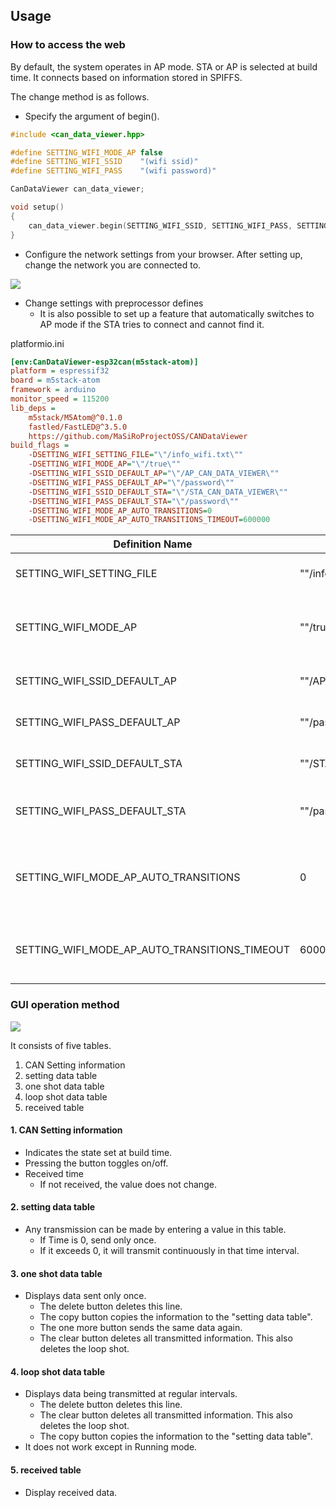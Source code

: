 ## Usage

<link href='https://raw.githubusercontent.com/MaSiRoProjectOSS/CANDataViewer/master/doc/style.css' rel='stylesheet' type='text/css' media='all'>


### How to access the web

By default, the system operates in AP mode. STA or AP is selected at build time. It connects based on information stored in SPIFFS.

The change method is as follows.

* Specify the argument of begin().

```c++
#include <can_data_viewer.hpp>

#define SETTING_WIFI_MODE_AP false
#define SETTING_WIFI_SSID    "(wifi ssid)"
#define SETTING_WIFI_PASS    "(wifi password)"

CanDataViewer can_data_viewer;

void setup()
{
    can_data_viewer.begin(SETTING_WIFI_SSID, SETTING_WIFI_PASS, SETTING_WIFI_MODE_AP);
}
```

* Configure the network settings from your browser. After setting up, change the network you are connected to.


<img name="Screen shot" src="https://raw.githubusercontent.com/MaSiRoProjectOSS/CANDataViewer/master/doc/image/WebPage_network.png">

* Change settings with preprocessor defines
  * It is also possible to set up a feature that automatically switches to AP mode if the STA tries to connect and cannot find it.

platformio.ini

```ini
[env:CanDataViewer-esp32can(m5stack-atom)]
platform = espressif32
board = m5stack-atom
framework = arduino
monitor_speed = 115200
lib_deps =
	m5stack/M5Atom@^0.1.0
	fastled/FastLED@^3.5.0
	https://github.com/MaSiRoProjectOSS/CANDataViewer
build_flags =
	-DSETTING_WIFI_SETTING_FILE="\"/info_wifi.txt\""
	-DSETTING_WIFI_MODE_AP="\"/true\""
	-DSETTING_WIFI_SSID_DEFAULT_AP="\"/AP_CAN_DATA_VIEWER\""
	-DSETTING_WIFI_PASS_DEFAULT_AP="\"/password\""
	-DSETTING_WIFI_SSID_DEFAULT_STA="\"/STA_CAN_DATA_VIEWER\""
	-DSETTING_WIFI_PASS_DEFAULT_STA="\"/password\""
	-DSETTING_WIFI_MODE_AP_AUTO_TRANSITIONS=0
	-DSETTING_WIFI_MODE_AP_AUTO_TRANSITIONS_TIMEOUT=600000
```


| Definition Name                               | Default Value              | Notes                                                |
| --------------------------------------------- | -------------------------- | ---------------------------------------------------- |
| SETTING_WIFI_SETTING_FILE                     | "\"/info_wifi.txt\""       | File name to save settings                           |
| SETTING_WIFI_MODE_AP                          | "\"/true\""                | True: Starts in AP mode / false: Start in STA mode   |
| SETTING_WIFI_SSID_DEFAULT_AP                  | "\"/AP_CAN_DATA_VIEWER\""  | Default SSID in AP mode                              |
| SETTING_WIFI_PASS_DEFAULT_AP                  | "\"/password\""            | Default passphrase in AP mode                        |
| SETTING_WIFI_SSID_DEFAULT_STA                 | "\"/STA_CAN_DATA_VIEWER\"" | Default SSID in STA mode                             |
| SETTING_WIFI_PASS_DEFAULT_STA                 | "\"/password\""            | Default passphrase in STA mode                       |
| SETTING_WIFI_MODE_AP_AUTO_TRANSITIONS         | 0                          | Set 1 to switch to AP mode if not connecting via STA |
| SETTING_WIFI_MODE_AP_AUTO_TRANSITIONS_TIMEOUT | 600000                     | Time to change from STA mode to AP mode              |


### GUI operation method

<img name="Screen shot" src="https://raw.githubusercontent.com/MaSiRoProjectOSS/CANDataViewer/master/doc/image/WebPage.png">


It consists of five tables.

1. CAN Setting information
1. setting data table
1. one shot data table
1. loop shot data table
1. received table

#### 1. CAN Setting information

* Indicates the state set at build time.
* Pressing the button toggles on/off.
* Received time
  * If not received, the value does not change.


#### 2. setting data table

* Any transmission can be made by entering a value in this table.
  * If Time is 0, send only once.
  * If it exceeds 0, it will transmit continuously in that time interval.

#### 3. one shot data table

* Displays data sent only once.
  * The delete button deletes this line.
  * The copy button copies the information to the "setting data table".
  * The one more button sends the same data again.
  * The clear button deletes all transmitted information. This also deletes the loop shot.


#### 4. loop shot data table

* Displays data being transmitted at regular intervals.
  * The delete button deletes this line.
  * The clear button deletes all transmitted information. This also deletes the loop shot.
  * The copy button copies the information to the "setting data table".
* It does not work except in Running mode.

#### 5. received table

* Display received data.

